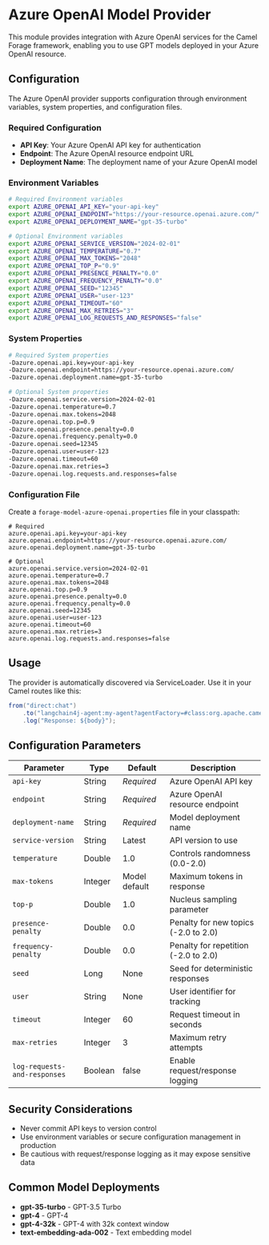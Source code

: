 # Azure OpenAI Model Provider

This module provides integration with Azure OpenAI services for the Camel Forage framework, enabling you to use GPT models deployed in your Azure OpenAI resource.

## Configuration

The Azure OpenAI provider supports configuration through environment variables, system properties, and configuration files.

### Required Configuration

- **API Key**: Your Azure OpenAI API key for authentication
- **Endpoint**: The Azure OpenAI resource endpoint URL  
- **Deployment Name**: The deployment name of your Azure OpenAI model

### Environment Variables

```bash
# Required Environment variables
export AZURE_OPENAI_API_KEY="your-api-key"
export AZURE_OPENAI_ENDPOINT="https://your-resource.openai.azure.com/"
export AZURE_OPENAI_DEPLOYMENT_NAME="gpt-35-turbo"

# Optional Environment variables
export AZURE_OPENAI_SERVICE_VERSION="2024-02-01"
export AZURE_OPENAI_TEMPERATURE="0.7"
export AZURE_OPENAI_MAX_TOKENS="2048"
export AZURE_OPENAI_TOP_P="0.9"
export AZURE_OPENAI_PRESENCE_PENALTY="0.0"
export AZURE_OPENAI_FREQUENCY_PENALTY="0.0"
export AZURE_OPENAI_SEED="12345"
export AZURE_OPENAI_USER="user-123"
export AZURE_OPENAI_TIMEOUT="60"
export AZURE_OPENAI_MAX_RETRIES="3"
export AZURE_OPENAI_LOG_REQUESTS_AND_RESPONSES="false"
```

### System Properties

```bash
# Required System properties
-Dazure.openai.api.key=your-api-key
-Dazure.openai.endpoint=https://your-resource.openai.azure.com/
-Dazure.openai.deployment.name=gpt-35-turbo

# Optional System properties
-Dazure.openai.service.version=2024-02-01
-Dazure.openai.temperature=0.7
-Dazure.openai.max.tokens=2048
-Dazure.openai.top.p=0.9
-Dazure.openai.presence.penalty=0.0
-Dazure.openai.frequency.penalty=0.0
-Dazure.openai.seed=12345
-Dazure.openai.user=user-123
-Dazure.openai.timeout=60
-Dazure.openai.max.retries=3
-Dazure.openai.log.requests.and.responses=false
```

### Configuration File

Create a `forage-model-azure-openai.properties` file in your classpath:

```properties
# Required
azure.openai.api.key=your-api-key
azure.openai.endpoint=https://your-resource.openai.azure.com/
azure.openai.deployment.name=gpt-35-turbo

# Optional
azure.openai.service.version=2024-02-01
azure.openai.temperature=0.7
azure.openai.max.tokens=2048
azure.openai.top.p=0.9
azure.openai.presence.penalty=0.0
azure.openai.frequency.penalty=0.0
azure.openai.seed=12345
azure.openai.user=user-123
azure.openai.timeout=60
azure.openai.max.retries=3
azure.openai.log.requests.and.responses=false
```

## Usage

The provider is automatically discovered via ServiceLoader. Use it in your Camel routes like this:

```java
from("direct:chat")
    .to("langchain4j-agent:my-agent?agentFactory=#class:org.apache.camel.forage.agent.factory.DefaultAgentFactory")
    .log("Response: ${body}");
```

## Configuration Parameters

| Parameter | Type | Default | Description |
|-----------|------|---------|-------------|
| `api-key` | String | *Required* | Azure OpenAI API key |
| `endpoint` | String | *Required* | Azure OpenAI resource endpoint |
| `deployment-name` | String | *Required* | Model deployment name |
| `service-version` | String | Latest | API version to use |
| `temperature` | Double | 1.0 | Controls randomness (0.0-2.0) |
| `max-tokens` | Integer | Model default | Maximum tokens in response |
| `top-p` | Double | 1.0 | Nucleus sampling parameter |
| `presence-penalty` | Double | 0.0 | Penalty for new topics (-2.0 to 2.0) |
| `frequency-penalty` | Double | 0.0 | Penalty for repetition (-2.0 to 2.0) |
| `seed` | Long | None | Seed for deterministic responses |
| `user` | String | None | User identifier for tracking |
| `timeout` | Integer | 60 | Request timeout in seconds |
| `max-retries` | Integer | 3 | Maximum retry attempts |
| `log-requests-and-responses` | Boolean | false | Enable request/response logging |

## Security Considerations

- Never commit API keys to version control
- Use environment variables or secure configuration management in production
- Be cautious with request/response logging as it may expose sensitive data

## Common Model Deployments

- **gpt-35-turbo** - GPT-3.5 Turbo
- **gpt-4** - GPT-4  
- **gpt-4-32k** - GPT-4 with 32k context window
- **text-embedding-ada-002** - Text embedding model